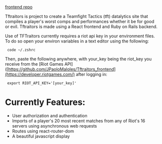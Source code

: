 [frontend repo](https://github.com/JPaoloMaloles/Tftraitors_frontend)

Tftraitors is project to create a Teamfight Tactics (tft) datalytics site that compiles a player's worst comps and performances whether it be for good or evil. 
Tftraitors is made using a React frontend and Ruby on Rails backend.

Use of TFTraitors currently requires a riot api key in your environment files. To do so open your environ variables in a text editor using the following:
<pre><code> code ~/.zshrc
</code></pre>
Then, paste the following anywhere, with your_key being the riot_key you receive from the [Riot Games API]([https://github.com/JPaoloMaloles/Tftraitors_frontend](https://developer.riotgames.com/) after logging in:
<pre><code> export RIOT_API_KEY='[your_key]'
</code></pre>

<h1> Currently Features:</h1>
<ul>
  <li> User authorization and authentication </li>
  <li> Imports of a player's 20 most recent matches from any of Riot's 16 servers using asynchronous web requests </li>
  <li> Routes using react-router-dom </li>
  <li> A beautiful javascript display</li>
</ul>
